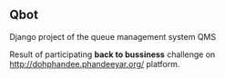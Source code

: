 ## Qbot
Django project of the queue management system QMS

Result of participating **back to bussiness** challenge on http://dohphandee.phandeeyar.org/ platform.
